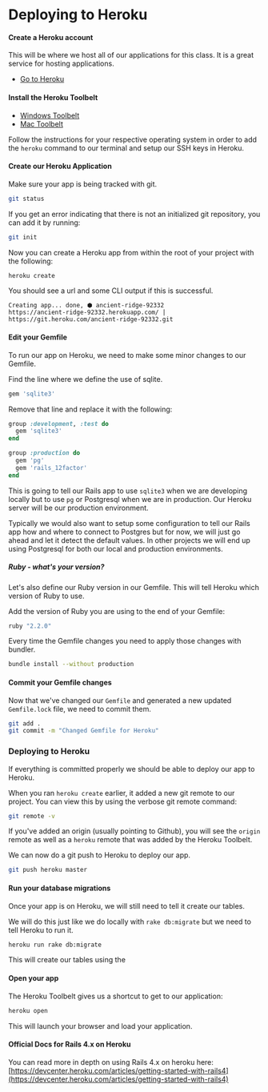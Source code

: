 # Deploying to Heroku

#### Create a Heroku account

This will be where we host all of our applications for this class. It is a great service for hosting applications.

* [Go to Heroku](http://heroku.com)


#### Install the Heroku Toolbelt
* [Windows Toolbelt](https://toolbelt.heroku.com/windows)
* [Mac Toolbelt](https://toolbelt.heroku.com/osx)

Follow the instructions for your respective operating system in order to add the `heroku` command to our terminal and setup our SSH keys in Heroku.

#### Create our Heroku Application
Make sure your app is being tracked with git.

```bash
git status
```

If you get an error indicating that there is not an initialized git repository, you can add it by running:

```bash
git init
```
Now you can create a Heroku app from within the root of your project with the following:

```bash
heroku create
```

You should see a url and some CLI output if this is successful.

```
Creating app... done, ⬢ ancient-ridge-92332
https://ancient-ridge-92332.herokuapp.com/ | https://git.heroku.com/ancient-ridge-92332.git

```


#### Edit your Gemfile
To run our app on Heroku, we need to make some minor changes to our Gemfile.

Find the line where we define the use of sqlite.

```ruby
gem 'sqlite3'
```

Remove that line and replace it with the following:
```ruby
group :development, :test do
  gem 'sqlite3'
end

group :production do
  gem 'pg'
  gem 'rails_12factor'
end
```

This is going to tell our Rails app to use `sqlite3` when we are developing locally but to use `pg` or Postgresql when we are in production. Our Heroku server will be our production environment.

Typically we would also want to setup some configuration to tell our Rails app how and where to connect to Postgres but for now, we will just go ahead and let it detect the default values. In other projects we will end up using Postgresql for both our local and production environments.


##### Ruby - what's your version?
Let's also define our Ruby version in our Gemfile. This will tell Heroku which version of Ruby to use.

Add the version of Ruby you are using to the end of your Gemfile:

```ruby
ruby "2.2.0"
```

Every time the Gemfile changes you need to apply those changes with bundler.

```bash
bundle install --without production
```

#### Commit your Gemfile changes
Now that we've changed our `Gemfile` and generated a new updated `Gemfile.lock` file, we need to commit them.

```bash
git add .
git commit -m "Changed Gemfile for Heroku"
```

### Deploying to Heroku
If everything is committed properly we should be able to deploy our app to Heroku.

When you ran `heroku create` earlier, it added a new git remote to our project. You can view this by using the verbose git remote command:
```bash
git remote -v
```

If you've added an origin (usually pointing to Github), you will see the `origin` remote as well as a `heroku` remote that was added by the Heroku Toolbelt.

We can now do a git push to Heroku to deploy our app.

```bash
git push heroku master
```

#### Run your database migrations

Once your app is on Heroku, we will still need to tell it create our tables.

We will do this just like we do locally with `rake db:migrate` but we need to tell Heroku to run it.

```bash
heroku run rake db:migrate
```

This will create our tables using the

#### Open your app
The Heroku Toolbelt gives us a shortcut to get to our application:

```bash
heroku open
```

This will launch your browser and load your application.

#### Official Docs for Rails 4.x on Heroku
You can read more in depth on using Rails 4.x on heroku here: [https://devcenter.heroku.com/articles/getting-started-with-rails4](https://devcenter.heroku.com/articles/getting-started-with-rails4)
